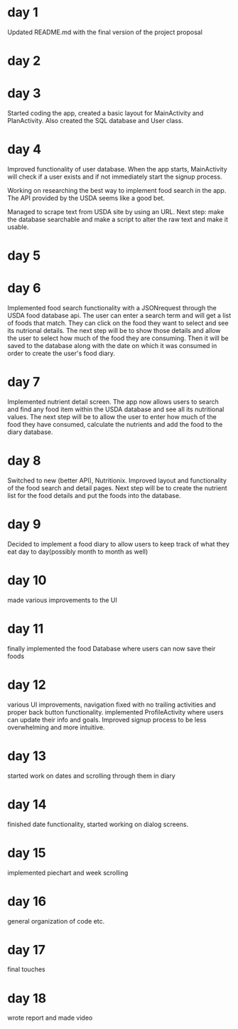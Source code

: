 # day 1
Updated README.md with the final version of the project proposal

# day 2


# day 3
Started coding the app, created a basic layout for MainActivity and PlanActivity. Also created the SQL database and User class.

# day 4
Improved functionality of user database. When the app starts, MainActivity will check if a user exists and if not immediately start the signup process. 

Working on researching the best way to implement food search in the app. The API provided by the USDA seems like a good bet.

Managed to scrape text from USDA site by using an URL. Next step: make the database searchable and make a script to alter the raw text and make it usable.

# day 5

# day 6
Implemented food search functionality with a JSONrequest through the USDA food database api. The user can enter a search term and will get a list of foods that match. They can click on the food they want to select and see its nutrional details. The next step will be to show those details and allow the user to select how much of the food they are consuming. Then it will be saved to the database along with the date on which it was consumed in order to create the user's food diary.

# day 7
Implemented nutrient detail screen. The app now allows users to search and find any food item within the USDA database and see all its nutritional values. The next step will be to allow the user to enter how much of the food they have consumed, calculate the nutrients and add the food to the diary database.

# day 8
Switched to new (better API), Nutritionix. Improved layout and functionality of the food search and detail pages. Next step will be to create the nutrient list for the food details and put the foods into the database.

# day 9 
Decided to implement a food diary to allow users to keep track of what they eat day to day(possibly month to month as well)

# day 10 
made various improvements to the UI

# day 11
finally implemented the food Database where users can now save their foods

# day 12
various UI improvements, navigation fixed with no trailing activities and proper back button functionality. implemented ProfileActivity where users can update their info and goals. Improved signup process to be less overwhelming and more intuitive.

# day 13
started work on dates and scrolling through them in diary

# day 14
finished date functionality, started working on dialog screens.

# day 15
implemented piechart and week scrolling

# day 16
general organization of code etc.

# day 17
final touches

# day 18
wrote report and made video
